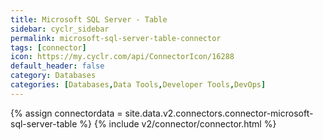 ```yaml
---
title: Microsoft SQL Server - Table
sidebar: cyclr_sidebar
permalink: microsoft-sql-server-table-connector
tags: [connector]
icon: https://my.cyclr.com/api/ConnectorIcon/16288
default_header: false
category: Databases
categories: [Databases,Data Tools,Developer Tools,DevOps]
---
```

{% assign connectordata = site.data.v2.connectors.connector-microsoft-sql-server-table %}
{% include v2/connector/connector.html %}	